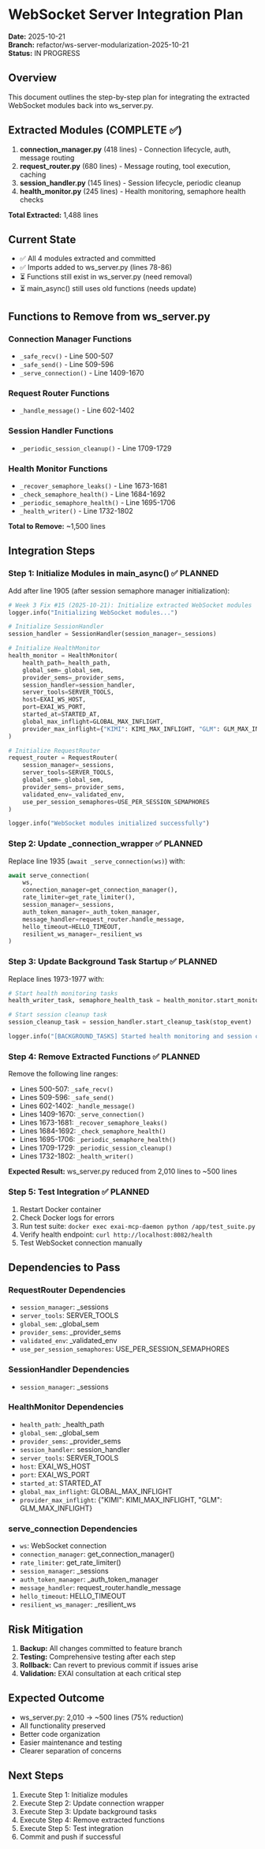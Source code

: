 # WebSocket Server Integration Plan
**Date:** 2025-10-21  
**Branch:** refactor/ws-server-modularization-2025-10-21  
**Status:** IN PROGRESS

## Overview

This document outlines the step-by-step plan for integrating the extracted WebSocket modules back into ws_server.py.

## Extracted Modules (COMPLETE ✅)

1. **connection_manager.py** (418 lines) - Connection lifecycle, auth, message routing
2. **request_router.py** (680 lines) - Message routing, tool execution, caching
3. **session_handler.py** (145 lines) - Session lifecycle, periodic cleanup
4. **health_monitor.py** (245 lines) - Health monitoring, semaphore health checks

**Total Extracted:** 1,488 lines

## Current State

- ✅ All 4 modules extracted and committed
- ✅ Imports added to ws_server.py (lines 78-86)
- ⏳ Functions still exist in ws_server.py (need removal)
- ⏳ main_async() still uses old functions (needs update)

## Functions to Remove from ws_server.py

### Connection Manager Functions
- `_safe_recv()` - Line 500-507
- `_safe_send()` - Line 509-596
- `_serve_connection()` - Line 1409-1670

### Request Router Functions
- `_handle_message()` - Line 602-1402

### Session Handler Functions
- `_periodic_session_cleanup()` - Line 1709-1729

### Health Monitor Functions
- `_recover_semaphore_leaks()` - Line 1673-1681
- `_check_semaphore_health()` - Line 1684-1692
- `_periodic_semaphore_health()` - Line 1695-1706
- `_health_writer()` - Line 1732-1802

**Total to Remove:** ~1,500 lines

## Integration Steps

### Step 1: Initialize Modules in main_async() ✅ PLANNED

Add after line 1905 (after session semaphore manager initialization):

```python
# Week 3 Fix #15 (2025-10-21): Initialize extracted WebSocket modules
logger.info("Initializing WebSocket modules...")

# Initialize SessionHandler
session_handler = SessionHandler(session_manager=_sessions)

# Initialize HealthMonitor
health_monitor = HealthMonitor(
    health_path=_health_path,
    global_sem=_global_sem,
    provider_sems=_provider_sems,
    session_handler=session_handler,
    server_tools=SERVER_TOOLS,
    host=EXAI_WS_HOST,
    port=EXAI_WS_PORT,
    started_at=STARTED_AT,
    global_max_inflight=GLOBAL_MAX_INFLIGHT,
    provider_max_inflight={"KIMI": KIMI_MAX_INFLIGHT, "GLM": GLM_MAX_INFLIGHT}
)

# Initialize RequestRouter
request_router = RequestRouter(
    session_manager=_sessions,
    server_tools=SERVER_TOOLS,
    global_sem=_global_sem,
    provider_sems=_provider_sems,
    validated_env=_validated_env,
    use_per_session_semaphores=USE_PER_SESSION_SEMAPHORES
)

logger.info("WebSocket modules initialized successfully")
```

### Step 2: Update _connection_wrapper ✅ PLANNED

Replace line 1935 (`await _serve_connection(ws)`) with:

```python
await serve_connection(
    ws,
    connection_manager=get_connection_manager(),
    rate_limiter=get_rate_limiter(),
    session_manager=_sessions,
    auth_token_manager=_auth_token_manager,
    message_handler=request_router.handle_message,
    hello_timeout=HELLO_TIMEOUT,
    resilient_ws_manager=_resilient_ws
)
```

### Step 3: Update Background Task Startup ✅ PLANNED

Replace lines 1973-1977 with:

```python
# Start health monitoring tasks
health_writer_task, semaphore_health_task = health_monitor.start_monitoring_tasks(stop_event)

# Start session cleanup task
session_cleanup_task = session_handler.start_cleanup_task(stop_event)

logger.info("[BACKGROUND_TASKS] Started health monitoring and session cleanup tasks")
```

### Step 4: Remove Extracted Functions ✅ PLANNED

Remove the following line ranges:
- Lines 500-507: `_safe_recv()`
- Lines 509-596: `_safe_send()`
- Lines 602-1402: `_handle_message()`
- Lines 1409-1670: `_serve_connection()`
- Lines 1673-1681: `_recover_semaphore_leaks()`
- Lines 1684-1692: `_check_semaphore_health()`
- Lines 1695-1706: `_periodic_semaphore_health()`
- Lines 1709-1729: `_periodic_session_cleanup()`
- Lines 1732-1802: `_health_writer()`

**Expected Result:** ws_server.py reduced from 2,010 lines to ~500 lines

### Step 5: Test Integration ✅ PLANNED

1. Restart Docker container
2. Check Docker logs for errors
3. Run test suite: `docker exec exai-mcp-daemon python /app/test_suite.py`
4. Verify health endpoint: `curl http://localhost:8082/health`
5. Test WebSocket connection manually

## Dependencies to Pass

### RequestRouter Dependencies
- `session_manager`: _sessions
- `server_tools`: SERVER_TOOLS
- `global_sem`: _global_sem
- `provider_sems`: _provider_sems
- `validated_env`: _validated_env
- `use_per_session_semaphores`: USE_PER_SESSION_SEMAPHORES

### SessionHandler Dependencies
- `session_manager`: _sessions

### HealthMonitor Dependencies
- `health_path`: _health_path
- `global_sem`: _global_sem
- `provider_sems`: _provider_sems
- `session_handler`: session_handler
- `server_tools`: SERVER_TOOLS
- `host`: EXAI_WS_HOST
- `port`: EXAI_WS_PORT
- `started_at`: STARTED_AT
- `global_max_inflight`: GLOBAL_MAX_INFLIGHT
- `provider_max_inflight`: {"KIMI": KIMI_MAX_INFLIGHT, "GLM": GLM_MAX_INFLIGHT}

### serve_connection Dependencies
- `ws`: WebSocket connection
- `connection_manager`: get_connection_manager()
- `rate_limiter`: get_rate_limiter()
- `session_manager`: _sessions
- `auth_token_manager`: _auth_token_manager
- `message_handler`: request_router.handle_message
- `hello_timeout`: HELLO_TIMEOUT
- `resilient_ws_manager`: _resilient_ws

## Risk Mitigation

1. **Backup:** All changes committed to feature branch
2. **Testing:** Comprehensive testing after each step
3. **Rollback:** Can revert to previous commit if issues arise
4. **Validation:** EXAI consultation at each critical step

## Expected Outcome

- ws_server.py: 2,010 → ~500 lines (75% reduction)
- All functionality preserved
- Better code organization
- Easier maintenance and testing
- Clearer separation of concerns

## Next Steps

1. Execute Step 1: Initialize modules
2. Execute Step 2: Update connection wrapper
3. Execute Step 3: Update background tasks
4. Execute Step 4: Remove extracted functions
5. Execute Step 5: Test integration
6. Commit and push if successful

